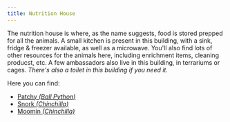 ```yaml
---
title: Nutrition House
---
```


The nutrition house is where, as the name suggests, food is stored prepped for all the animals.
A small kitchen is present in this building, with a sink, fridge & freezer available, as well as a microwave.
You'll also find lots of other resources for the animals here, including enrichment items, cleaning producst, etc.
A few ambassadors also live in this building, in terrariums or cages.
_There's also a toilet in this building if you need it._

Here you can find:
- [Patchy _(Ball Python)_](https://www.alveussanctuary.org/ambassadors/patchy/)
- [Snork _(Chinchilla)_](https://www.alveussanctuary.org/ambassadors/snork/)
- [Moomin _(Chinchilla)_](https://www.alveussanctuary.org/ambassadors/moomin/)
